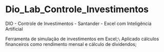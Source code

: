 # Dio_Lab_Controle_Investimentos
DIO - Controle de Investimentos - Santander - Excel com Inteligência Artificial

Ferramenta de simulação de investimentos em Excel;`\`
Aplicado cálculos financeiros como rendimento mensal e cálculo de dividendos;
